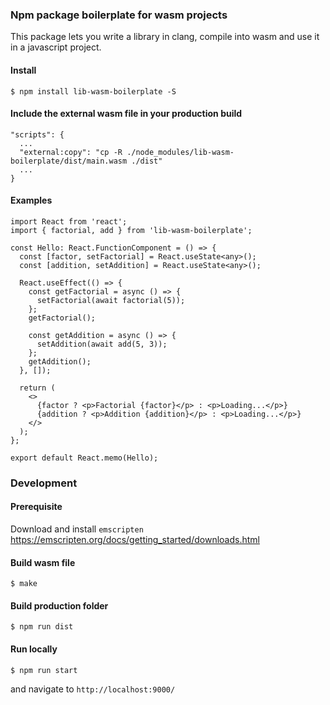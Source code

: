 ### Npm package boilerplate for wasm projects
This package lets you write a library in clang, compile into wasm and use it in a javascript project.

#### Install
`
$ npm install lib-wasm-boilerplate -S
`

#### Include the external wasm file in your production build
```
"scripts": {
  ...
  "external:copy": "cp -R ./node_modules/lib-wasm-boilerplate/dist/main.wasm ./dist"
  ...
}
```

#### Examples

```
import React from 'react';
import { factorial, add } from 'lib-wasm-boilerplate';

const Hello: React.FunctionComponent = () => {
  const [factor, setFactorial] = React.useState<any>();
  const [addition, setAddition] = React.useState<any>();

  React.useEffect(() => {
    const getFactorial = async () => {
      setFactorial(await factorial(5));
    };
    getFactorial();

    const getAddition = async () => {
      setAddition(await add(5, 3));
    };
    getAddition();
  }, []);

  return (
    <>
      {factor ? <p>Factorial {factor}</p> : <p>Loading...</p>}
      {addition ? <p>Addition {addition}</p> : <p>Loading...</p>}
    </>
  );
};

export default React.memo(Hello);
```

### Development

#### Prerequisite
Download and install `emscripten`
https://emscripten.org/docs/getting_started/downloads.html

#### Build wasm file

`
$ make
`

#### Build production folder

`
$ npm run dist
`

#### Run locally

`
$ npm run start
`

and navigate to `http://localhost:9000/`


